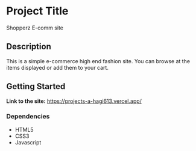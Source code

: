 # Project Title

Shopperz E-comm site

## Description

This is a simple e-commerce high end fashion site. You can browse at the items displayed or add them to your cart.

## Getting Started

**Link to the site:** https://projects-a-hagi613.vercel.app/

### Dependencies

- HTML5
- CSS3
- Javascript
